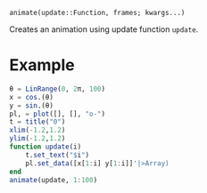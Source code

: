 ```
animate(update::Function, frames; kwargs...)
```

Creates an animation using update function `update`. 

# Example

```julia
θ = LinRange(0, 2π, 100)
x = cos.(θ)
y = sin.(θ)
pl, = plot([], [], "o-")
t = title("0")
xlim(-1.2,1.2)
ylim(-1.2,1.2)
function update(i)
    t.set_text("$i")
    pl.set_data([x[1:i] y[1:i]]'|>Array)
end
animate(update, 1:100)
```
